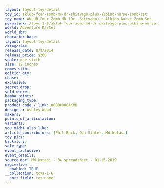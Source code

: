 ```yaml
---
layout: layout-toy-detail 
toy_id: aklub-four-zomb-md-dr-shitvago-plus-albino-nurse-zomb-set
toy_name: AKLUB Four Zomb MD (Dr. Shitvago) + Albino Nurse Zomb Set
permalink: /toys-1-6/aklub-four-zomb-md-dr-shitvago-plus-albino-nurse-zomb-set.html
world: Adventure Kartel
world_abr: 
character_base: 
layout: layout-toy-detail
categories: 
release_date: 8/8/2014
release_price: $260 
scale: one sixth
size: 12 inches
comes_with: 
edition_qty: 
chase: 
exclusive: 
secret_drop: 
sold_where: 
bamba_points: 
packaging_type: 
product_code_/_link: 00000000AKMD
designer: Ashley Wood
makers: 
points_of_articulation: 
variants: 
you_might_also_like: 
article_contributors: [Phil Back, Don Slater, MW Wutasi]
toy_pics: 
backstory: 
sale_type: 
event_exclusive: 
event_details: 
source_doc: MW Wutasi - 3A spreadsheet - 01-15-2019
pagination: 
__enabled: TRUE
__collection: toys-1-6
__sort_field: toy_name'
---
```

